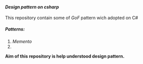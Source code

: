 #### **_Design pattern on csharp_**

This repository contain some of _GoF_ pattern wich adopted on C#

##### _Patterns:_
1. _Memento_
2.


**Aim of this repository is help understood design pattern.**

